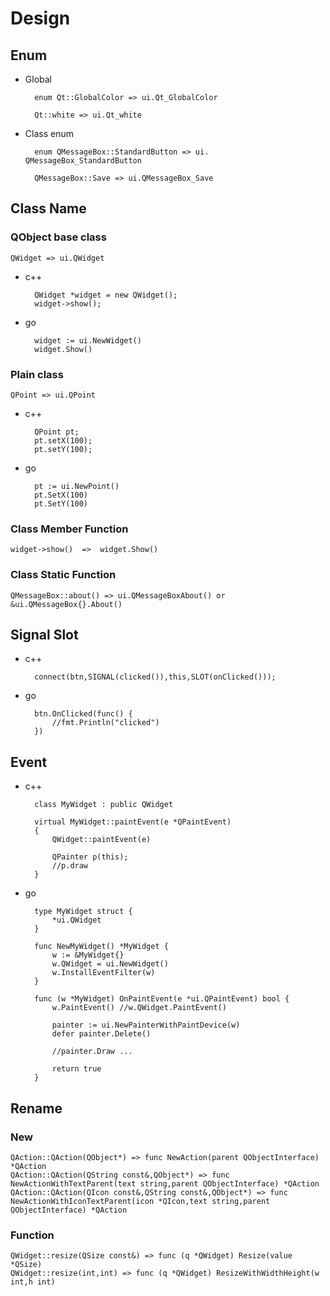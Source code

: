 # Design

## Enum

* Global

		enum Qt::GlobalColor => ui.Qt_GlobalColor
		
		Qt::white => ui.Qt_white
	
* Class enum

		enum QMessageBox::StandardButton => ui.	QMessageBox_StandardButton
		
		QMessageBox::Save => ui.QMessageBox_Save

## Class Name

### QObject base class 

	QWidget => ui.QWidget

* c++

		QWidget *widget = new QWidget();
		widget->show();

* go
	
		widget := ui.NewWidget()
		widget.Show()

###  Plain class

	QPoint => ui.QPoint

* c++
	
		QPoint pt;
		pt.setX(100);
		pt.setY(100);

* go
	
		pt := ui.NewPoint()
		pt.SetX(100)
		pt.SetY(100)
		
### Class Member Function

	widget->show()	=> 	widget.Show()

### Class Static Function

	QMessageBox::about() => ui.QMessageBoxAbout() or &ui.QMessageBox{}.About()
	
## Signal Slot
	
* c++	

		connect(btn,SIGNAL(clicked()),this,SLOT(onClicked()));
	
* go

		btn.OnClicked(func() {
			//fmt.Println("clicked")
		})	
	

## Event

* c++

		class MyWidget : public QWidget
		
		virtual MyWidget::paintEvent(e *QPaintEvent)
		{
			QWidget::paintEvent(e)
			
			QPainter p(this);			
			//p.draw
		}
		
* go

		type MyWidget struct {
			*ui.QWidget
		}	
		
		func NewMyWidget() *MyWidget {
			w := &MyWidget{}
			w.QWidget = ui.NewWidget()
			w.InstallEventFilter(w)
		}	
		
		func (w *MyWidget) OnPaintEvent(e *ui.QPaintEvent) bool {
			w.PaintEvent() //w.QWidget.PaintEvent()
			
			painter := ui.NewPainterWithPaintDevice(w)
			defer painter.Delete()
			
			//painter.Draw ...	
			
			return true
		}
	
## Rename

### New
	QAction::QAction(QObject*) => func NewAction(parent QObjectInterface) *QAction
	QAction::QAction(QString const&,QObject*) => func NewActionWithTextParent(text string,parent QObjectInterface) *QAction
	QAction::QAction(QIcon const&,QString const&,QObject*) => func NewActionWithIconTextParent(icon *QIcon,text string,parent QObjectInterface) *QAction

### Function

	QWidget::resize(QSize const&) => func (q *QWidget) Resize(value *QSize)
	QWidget::resize(int,int) => func (q *QWidget) ResizeWithWidthHeight(w int,h int) 